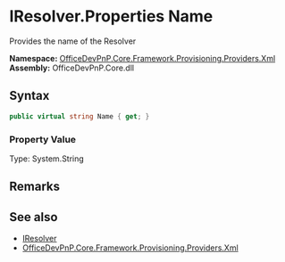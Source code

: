 # IResolver.Properties Name
 Provides the name of the Resolver   

**Namespace:** [OfficeDevPnP.Core.Framework.Provisioning.Providers.Xml](OfficeDevPnP.Core.Framework.Provisioning.Providers.Xml.md)  
**Assembly:** OfficeDevPnP.Core.dll  
## Syntax
```C#
public virtual string Name { get; }
```

### Property Value
Type: System.String  

## Remarks
  
## See also
- [IResolver](OfficeDevPnP.Core.Framework.Provisioning.Providers.Xml.IResolver.md) 
- [OfficeDevPnP.Core.Framework.Provisioning.Providers.Xml](OfficeDevPnP.Core.Framework.Provisioning.Providers.Xml.md) 
